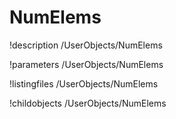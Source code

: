 <!-- MOOSE Documentation Stub: Remove this when content is added. -->

# NumElems
!description /UserObjects/NumElems

!parameters /UserObjects/NumElems

!listingfiles /UserObjects/NumElems

!childobjects /UserObjects/NumElems
